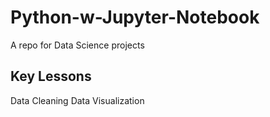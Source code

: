 # Python-w-Jupyter-Notebook

A repo for Data Science projects

## Key Lessons

Data Cleaning
Data Visualization
